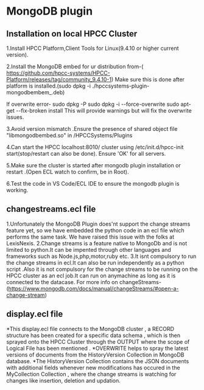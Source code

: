 <h1>MongoDB plugin</h1>

<h2>Installation on local HPCC Cluster</h2>
1.Install HPCC Platform,Client Tools for Linux(9.4.10 or higher current version).

2.Install the MongoDB embed for ur distribution from-( https://github.com/hpcc-systems/HPCC-Platform/releases/tag/community_9.4.10-1)
Make sure this is done after platform is installed.(sudo dpkg -i ./hpccsystems-plugin-mongodbembem_<version>.deb)

If overwrite error-
sudo dpkg -P <package-name>
sudo dpkg -i --force-overwrite <file-path>
sudo apt-get --fix-broken install
This will provide warnings but will fix the overwrite issues.

3.Avoid version mismatch .Ensure the presence of shared object file "libmongodbembed.so" in /HPCCSystems/Plugins

4.Can start the HPCC localhost:8010/ cluster using /etc/init.d/hpcc-init start(stop/restart can also be done).
Ensure 'OK'  for all servers.

5.Make sure the cluster is started after mongodb plugin installation or restart .(Open ECL watch to confirm, be in Root).

6.Test the code in VS Code/ECL IDE to ensure the mongodb plugin is working.






<h2>changestreams.ecl file</h2>

1.Unfortunately the MongoDB Plugin does'nt support the change streams feature yet, so we have embedded the python code in an ecl file which performs the same task.
We have raised this issue with the folks at LexisNexis.
2.Change streams is a feature native to MongoDb and is not limited to python.It can be impented through other languages and frameworks such as Node.js,php,motor,ruby etc.
3.It isnt compulsory to run the change streams in ecl.It can also be run independently as a python script .Also it is not compulsory for the change streams to be running on the HPCC cluster as an ecl job.It can run on anymachine as long as it is connected to the datacase.
For more info on changeStreams-(https://www.mongodb.com/docs/manual/changeStreams/#open-a-change-stream)





<h2>display.ecl file</h2>

*This display.ecl file connects to the MongoDB cluster , a RECORD structure has been created for a specific data schema , which is then sprayed onto the HPCC Cluster through the OUTPUT where the scope of Logical File has been mentioned .
*OVERWRITE helps to spray the latest versions of documents from the HistoryVersion Collection in MongoDB database.
*The HistoryVersion Collection contains the JSON documents with additional fields whenever new modifications has occured in the MyCollection Collection , where the change streams is watching for changes like insertion, deletion and updation.
